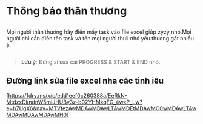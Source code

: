 # Thông báo thân thương

##

Mọi người thân thương hãy điền mấy task vào file excel giúp zyzy nhó.Mọi người chỉ cần điền tên task và tên mọi người thuii nhó yêu thương gất nhiều ạ.

##

> **Lưu ý**: Đừng ai sửa cái PROGRESS & START & END nhó.

## Đường link sửa file excel nha các tình iêu

[https://1drv.ms/x/c/edd1eef0c260388a/EeRkN-MtdzxDkndnW5mlJHUBy3z-b02YHMkqFG_4wkP_Lw?e=h7UgX6&nav=MTVfezAwMDAwMDAwLTAwMDEtMDAwMC0wMDAwLTAwMDAwMDAwMDAwMH0]
